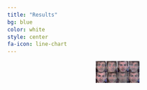 ```yaml
---
title: "Results"
bg: blue
color: white
style: center
fa-icon: line-chart
---
```


<center>
<img src="assets/results.png" alt="hi" class="inline" width="100" height="50"/></ Some results from Jaime Altozano center>
